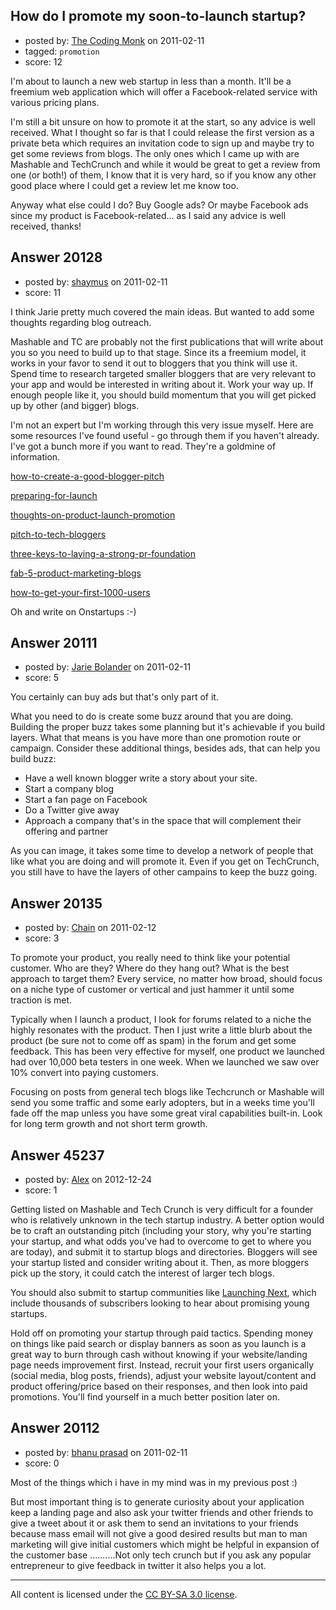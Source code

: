 ## How do I promote my soon-to-launch startup?

- posted by: [The Coding Monk](https://stackexchange.com/users/-1/7260-the-coding-monk) on 2011-02-11
- tagged: `promotion`
- score: 12

I'm about to launch a new web startup in less than a month. It'll be a freemium web application which will offer a Facebook-related service with various pricing plans.

I'm still a bit unsure on how to promote it at the start, so any advice is well received. What I thought so far is that I could release the first version as a private beta which requires an invitation code to sign up and maybe try to get some reviews from blogs. The only ones which I came up with are Mashable and TechCrunch and while it would be great to get a review from one (or both!) of them, I know that it is very hard, so if you know any other good place where I could get a review let me know too.

Anyway what else could I do? Buy Google ads? Or maybe Facebook ads since my product is Facebook-related... as I said any advice is well received, thanks!


## Answer 20128

- posted by: [shaymus](https://stackexchange.com/users/-1/5401-shaymus) on 2011-02-11
- score: 11

<p>I think Jarie pretty much covered the main ideas. But wanted to add some thoughts regarding blog outreach. </p>

<p>Mashable and TC are probably not the first publications that will write about you so you need to build up to that stage. Since its a freemium model, it works in your favor to send it out to bloggers that you think will use it. Spend time to research targeted smaller bloggers that are very relevant to your app and would be interested in writing about it. Work your way up. If enough people like it, you should build momentum that you will get picked up by other (and bigger) blogs.</p>

<p>I'm not an expert but I'm working through this very issue myself. Here are some resources I've found useful - go through them if you haven't already. I've got a bunch more if you want to read. They're a goldmine of information.</p>

<p><a href="http://www.socialmediaexplorer.com/online-public-relations/how-to-create-a-good-blogger-pitch/?utm_source=feedburner&amp;utm_medium=feed&amp;utm_campaign=Feed%3a+SocialMediaExplorer+%28Social+Media+Explorer%29">how-to-create-a-good-blogger-pitch</a></p>

<p><a href="http://blogs.balsamiq.com/peldi/2008/04/18/preparing-for-launch/">preparing-for-launch</a></p>

<p><a href="http://marshallk.com/thoughts-on-product-launch-promotion">thoughts-on-product-launch-promotion</a></p>

<p><a href="http://venturebeat.com/2011/01/24/pitch-to-tech-bloggers/">pitch-to-tech-bloggers</a></p>

<p><a href="http://www.bnet.com/blog/startup-pr/three-keys-to-laying-a-strong-pr-foundation/159">three-keys-to-laying-a-strong-pr-foundation</a></p>

<p><a href="http://www.arandomjog.com/2011/01/fab-5-product-marketing-blogs/">fab-5-product-marketing-blogs</a></p>

<p><a href="http://viniciusvacanti.com/2011/02/08/how-to-get-your-first-1000-users/">how-to-get-your-first-1000-users</a></p>

<p>Oh and write on Onstartups :-) </p>



## Answer 20111

- posted by: [Jarie Bolander](https://stackexchange.com/users/-1/585-jarie-bolander) on 2011-02-11
- score: 5

You certainly can buy ads but that's only part of it. 

What you need to do is create some buzz around that you are doing. Building the proper buzz takes some planning but it's achievable if you build layers. What that means is you have more than one promotion route or campaign. Consider these additional things, besides ads, that can help you build buzz:

* Have a well known blogger write a story about your site.
* Start a company blog
* Start a fan page on Facebook
* Do a Twitter give away
* Approach a company that's in the space that will complement their offering and partner

As you can image, it takes some time to develop a network of people that like what you are doing and will promote it. Even if you get on TechCrunch, you still have to have the layers of other campains to keep the buzz going.


## Answer 20135

- posted by: [Chain](https://stackexchange.com/users/-1/7220-chain) on 2011-02-12
- score: 3

To promote your product, you really need to think like your potential customer.  Who are they?  Where do they hang out?  What is the best approach to target them?  Every service, no matter how broad, should focus on a niche type of customer or vertical and just hammer it until some traction is met.

Typically when I launch a product, I look for forums related to a niche the highly resonates with the product.  Then I just write a little blurb about the product (be sure not to come off as spam) in the forum and get some feedback.  This has been very effective for myself, one product we launched had over 10,000 beta testers in one week.  When we launched we saw over 10% convert into paying customers.

Focusing on posts from general tech blogs like Techcrunch or Mashable will send you some traffic and some early adopters, but in a weeks time you'll fade off the map unless you have some great viral capabilities built-in.  Look for long term growth and not short term growth.




## Answer 45237

- posted by: [Alex](https://stackexchange.com/users/-1/22229-alex) on 2012-12-24
- score: 1

Getting listed on Mashable and Tech Crunch is very difficult for a founder who is relatively unknown in the tech startup industry. A better option would be to craft an outstanding pitch (including your story, why you're starting your startup, and what odds you've had to overcome to get to where you are today), and submit it to startup blogs and directories. Bloggers will see your startup listed and consider writing about it. Then, as more bloggers pick up the story, it could catch the interest of larger tech blogs.

You should also submit to startup communities like [Launching Next](http://www.launchingnext.com/), which include thousands of subscribers looking to hear about promising young startups.

Hold off on promoting your startup through paid tactics. Spending money on things like paid search or display banners as soon as you launch is a great way to burn through cash without knowing if your website/landing page needs improvement first. Instead, recruit your first users organically (social media, blog posts, friends), adjust your website layout/content and product offering/price based on their responses, and then look into paid promotions. You'll find yourself in a much better position later on.


## Answer 20112

- posted by: [bhanu prasad](https://stackexchange.com/users/-1/7050-bhanu-prasad) on 2011-02-11
- score: 0

Most of the things which i have in my mind was in my previous post :)

But most important thing is to generate curiosity about your application keep a landing page and also ask your twitter friends and other friends to give a tweet about it or ask them to send an invitations to your friends because mass email will not give a good desired results but man to man marketing will give initial customers which might be helpful in expansion of the customer base  ..........Not only tech crunch but if you ask any popular entrepreneur to  give feedback in twitter it also helps you a lot. 



---

All content is licensed under the [CC BY-SA 3.0 license](https://creativecommons.org/licenses/by-sa/3.0/).
